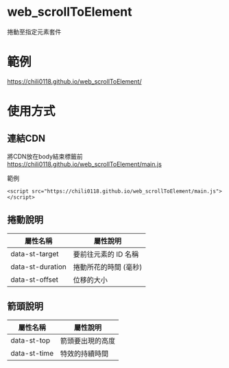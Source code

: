 # web_scrollToElement
捲動至指定元素套件

# 範例
https://chili0118.github.io/web_scrollToElement/

# 使用方式

## 連結CDN
將CDN放在body結束標籤前
https://chili0118.github.io/web_scrollToElement/main.js

範例
```
<script src="https://chili0118.github.io/web_scrollToElement/main.js"></script>
```


## 捲動說明

屬性名稱 | 屬性說明
--------------- | ----------------
data-st-target | 要前往元素的 ID 名稱
data-st-duration | 捲動所花的時間 (毫秒)
data-st-offset | 位移的大小

## 箭頭說明

屬性名稱 | 屬性說明
--------------- | ----------------
data-st-top | 箭頭要出現的高度
data-st-time | 特效的持續時間
